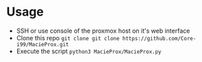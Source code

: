 # Usage
- SSH or use console of the proxmox host on it's web interface
- Clone this repo `git clone git clone https://github.com/Core-i99/MacieProx.git`
- Execute the script `python3 MacieProx/MacieProx.py`

